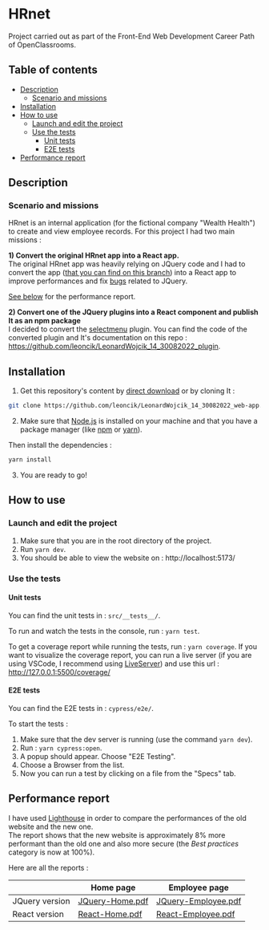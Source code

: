 # HRnet

Project carried out as part of the Front-End Web Development Career Path of OpenClassrooms.

## Table of contents

-   [Description](#description)
    -   [Scenario and missions](#scenario-and-missions)
-   [Installation](#installation)
-   [How to use](#how-to-use)
    -   [Launch and edit the project](#launch-and-edit-the-project)
    -   [Use the tests](#use-the-tests)
        -   [Unit tests](#unit-tests)
        -   [E2E tests](#e2e-tests)
-   [Performance report](#performance-report)

## Description

### Scenario and missions

HRnet is an internal application (for the fictional company "Wealth Health") to create and view employee records. For this project I had two main missions :

**1) Convert the original HRnet app into a React app.**  
The original HRnet app was heavily relying on JQuery code and I had to convert the app ([that you can find on this branch](https://github.com/leoncik/LeonardWojcik_14_30082022_web-app/tree/hrnet-jquery-version)) into a React app to improve performances and fix [bugs](https://github.com/OpenClassrooms-Student-Center/P12_Front-end/issues) related to JQuery.

[See below](#performance-report) for the performance report.

**2) Convert one of the JQuery plugins into a React component and publish It as an npm package**  
I decided to convert the [selectmenu](https://github.com/jquery/jquery-ui/blob/main/ui/widgets/selectmenu.js) plugin. You can find the code of the converted plugin and It's documentation on this repo : https://github.com/leoncik/LeonardWojcik_14_30082022_plugin.

## Installation

1. Get this repository's content by [direct download](https://github.com/leoncik/LeonardWojcik_14_30082022_web-app/archive/refs/heads/main.zip) or by cloning It :

```sh
git clone https://github.com/leoncik/LeonardWojcik_14_30082022_web-app.git
```

2. Make sure that [Node.js](https://nodejs.org/en/) is installed on your machine and that you have a package manager (like [npm](https://www.npmjs.com/) or [yarn](https://yarnpkg.com/)).

Then install the dependencies :

```sh
yarn install
```

3. You are ready to go!

## How to use

### Launch and edit the project

1. Make sure that you are in the root directory of the project.
2. Run `yarn dev`.
3. You should be able to view the website on : http://localhost:5173/

### Use the tests

#### Unit tests

You can find the unit tests in : `src/__tests__/`.

To run and watch the tests in the console, run : `yarn test`.

To get a coverage report while running the tests, run : `yarn coverage`. If you want to visualize the coverage report, you can run a live server (if you are using VSCode, I recommend using [LiveServer](https://marketplace.visualstudio.com/items?itemName=ritwickdey.LiveServer)) and use this url : http://127.0.0.1:5500/coverage/

#### E2E tests

You can find the E2E tests in : `cypress/e2e/`.

To start the tests :

1. Make sure that the dev server is running (use the command `yarn dev`).
2. Run : `yarn cypress:open`.
3. A popup should appear. Choose "E2E Testing".
4. Choose a Browser from the list.
5. Now you can run a test by clicking on a file from the "Specs" tab.

## Performance report

I have used [Lighthouse](https://developer.chrome.com/docs/lighthouse/overview/) in order to compare the performances of the old website and the new one.  
The report shows that the new website is approximately 8% more performant than the old one and also more secure (the _Best practices_ category is now at 100%).

Here are all the reports :

|                | Home page                                                                                                     | Employee page                                                                                                         |
| -------------- | ------------------------------------------------------------------------------------------------------------- | --------------------------------------------------------------------------------------------------------------------- |
| JQuery version | [JQuery-Home.pdf](https://github.com/leoncik/LeonardWojcik_14_30082022_web-app/files/9683855/JQuery-Home.pdf) | [JQuery-Employee.pdf](https://github.com/leoncik/LeonardWojcik_14_30082022_web-app/files/9683849/JQuery-Employee.pdf) |
| React version  | [React-Home.pdf](https://github.com/leoncik/LeonardWojcik_14_30082022_web-app/files/9683858/React-Home.pdf)   | [React-Employee.pdf](https://github.com/leoncik/LeonardWojcik_14_30082022_web-app/files/9683857/React-Employee.pdf)   |
